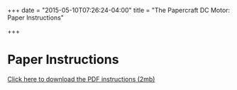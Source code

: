 +++
date = "2015-05-10T07:26:24-04:00"
title = "The Papercraft DC Motor: Paper Instructions"

+++

# Paper Instructions

<a href="{{ .Site.BaseURL }}/images/book-second-draft.pdf">Click here to download the PDF instructions (2mb)</a>